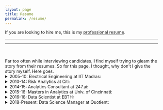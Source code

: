 ```yaml
---
layout: page
title: Resume
permalink: /resume/
---
```


If you are looking to hire me, this is my [professional resume](/assets/Anvesh.Kollu.Reddi.Gari.Resume.Apr20.pdf).

<hr class="rounded">
<hr class="rounded">
<br/>
<br/>
Far too often while interviewing candidates, I find myself trying to gleam the story from their resumes. So for this page, I thought, why don't I give the story myself. Here goes.

<details><summary>2005-10: Electrical Engineering at IIT Madras:</summary>
<br/>
<p>
I spent 5 years at IIT Madras, a prestigious engineering school in India, for my Bachelors and Masters degrees in Electrical Engineering.  Getting into an IIT was a big goal of mine and thanks to my strong math skills, I was able to crack the entrance exam. My engineering education itself was, unfortunately, not up to a high standard. Despite spurts of interest, I realized that I did not have a real passion for the subject. I did well enough to graduate, spent an interesting semester as an exchange student in Sweden and took the first job I was offered out of college.
<br/>
</p>
</details>

<details><summary>2010-14: Risk Analytics at Citi:</summary>
<br/>
<p>
For about 3 years, I worked for the Risk Analytics group at CitiBank, North America through a consulting company (TCS E-serve) in Mumbai. My role was mostly in building backend infrastructure to track and report the health of various credit risk models that Citi had deployed around the world. The data was housed in a Sharepoint repository and I used Javascript and VBA to automate the building and distribution of these health reports along with early warning flags.
<br/>
Though I enjoyed coding and building things, I was more fascinated by the statistical model building process and I felt that it was a better match for my skill and interest. Moving across teams within org turned to be harder than I imagined, so I started looking for hands-on modeling roles outside the company.
<br/>
</p>
</details>

<details><summary>2014-15: Analytics Consultant at 247.ai:</summary>
<br/>
<p>
I spent an exciting year and half with the text mining team at 247.ai (a customer service company with a heavy emphasis on using data science to propel the business forward). The team's main focus was to utilize the text flowing through customer service chats to improve the quality of service. We built several machine learning models to answer questions like <i>What kind of complaints did we receive today? Can we tell if this person requires help with billing based on his/her browsing history in the last few minutes? Is the customer service agent being polite etc.</i>
<br/>
We were able to build, deploy and track the results of new models, sometimes all within the span of a week (compared to 6 month turn around times in a bank). It was an eye-opening experience to see the direct and immediate impact that your product has on improving the lives real customers. I would have loved to continue in 247.ai for longer, but due to some personal issues, my wife and me decided to move out of Bangalore to the US.
<br/>
</p>
</details>

<details><summary>2015-16: Masters in Analytics at Univ. of Cincinnati:</summary>
<br/>
<p>
Though I took up the program mainly as a gateway to the USA, I happened to tremendously enjoy and excel at the courses on offer. The advanced statistics and probability courses that I took laid strong foundation to my hitherto programmer-like approach to analytics. I received several job offers and chose to join a startup named EBTH in Cincinnati.
<br/>
</p>
</details>

<details><summary>2016-18: Data Scientist at EBTH:</summary>
<br/>
<p>
I spent about 2 (awesome) years at Everything But The House (EBTH), a startup in Cincinnati, which at one point was the most valuable startup in Ohio. EBTH is an online auction platform which connects shoppers and collectors with valuable items in estates (a sort of high-end E-Bay). I was the first data scientist to be hired and I relished the opportunity to build things from scratch, right from the basics like creating a reporting framework, defining key metrics, building visualizations in Tableau to more cutting-edge work like implementing a recommender system and building a deep-learning based image recognition system to identify item category and predict auction price ranges. Unfortunately, the company eventually ran into funding issues and I moved to Quotient in Cincinnati.
<br/>
</p>
</details>

<details><summary>2018-Present: Data Science Manager at Quotient:</summary>
<br/>
<p>

I presently work at Quotient (formerly coupons.com), a digital marketing company, that helps consumer goods companies and retailers reach the right audiences for their brands through promotions and media. I was initially hired as a Sr. Data Scientist and was promoted in Dec 2019 to lead a team of three data scientists.  The main focus of the team is to build custom audience segments at scale and subsequently measure the performance of these campaigns with appropriate statistical rigor.
<br/>
</p>
</details>
